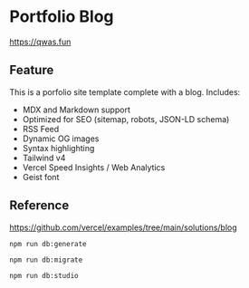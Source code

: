 # Portfolio Blog

https://qwas.fun

## Feature

This is a porfolio site template complete with a blog. Includes:

- MDX and Markdown support
- Optimized for SEO (sitemap, robots, JSON-LD schema)
- RSS Feed
- Dynamic OG images
- Syntax highlighting
- Tailwind v4
- Vercel Speed Insights / Web Analytics
- Geist font

## Reference

https://github.com/vercel/examples/tree/main/solutions/blog

```shell
npm run db:generate
```

```shell
npm run db:migrate
```

```shell
npm run db:studio
```
